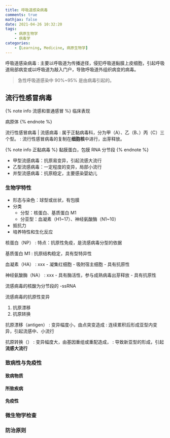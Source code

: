 ```yaml
---
title: 呼吸道感染病毒
comments: true
mathjax: false
date: 2021-04-26 10:32:20
tags:
    - 病原生物学
    - 病毒学
categories:
    - [Learning, Medicine, 病原生物学]
---
```


呼吸道感染病毒
: 主要以呼吸道为传播途径，侵犯呼吸道黏膜上皮细胞，引起呼吸道局部病变或以呼吸道为敲入门户，导致呼吸道外组织病变的病毒。

> 急性呼吸道感染中 90%~95% 是由病毒引起的。

<!-- more -->

## 流行性感冒病毒

{% note info 流感和普通感冒 %}
临床表现

病原体
{% endnote %}

流行性感冒病毒 | 流感病毒
: 属于正黏病毒科，分为甲（A）、乙（B、）丙（C）三个型。
: 流行性感冒病毒的复制在**细胞核**中进行，出芽释放。

{% note info 正黏病毒 %}
黏膜蛋白，包膜 RNA 分节段
{% endnote %}

- 甲型流感病毒：抗原易变异，引起流感大流行
- 乙型流感病毒：一定程度的变异，局部小流行
- 并型流感病毒：抗原稳定，主要感染婴幼儿

### 生物学特性

- 形态与染色：球型或丝状，有包膜
- 分类
    - 分型：核蛋白、基质蛋白 M1
    - 分亚型：血凝素（H1\~17）、神经氨酸酶（N1\~10）
- 抵抗力
- 培养特性和生化反应

核蛋白（NP）
: 特点：抗原性免疫，是流感病毒分型的依据

基质蛋白 M1
: 抗原结构稳定，具有型特异性

血凝素（HA）
: xxx
    - 凝集红细胞
    - 吸附宿主细胞
    - 具有抗原性

神经氨酸酶（NA）
: xxx
    - 具有酶活性，参与成熟病毒出芽释放
    - 具有抗原性

流感病毒的核酸为分节段的 -ssRNA

流感病毒的抗原性变异
1. 抗原漂移
2. 抗原转换

抗原漂移（antigen）
: 变异幅度小，由点突变造成
: 连续累积后形成亚型内变异，引起流感中、小流行

抗原转换（）
: 变异幅度大，由基因重组或重配造成，
: 导致新亚型的形成，引起**流感大流行**

### 致病性与免疫性

#### 致病物质

#### 所致疾病

#### 免疫性

### 微生物学检查

### 防治原则

